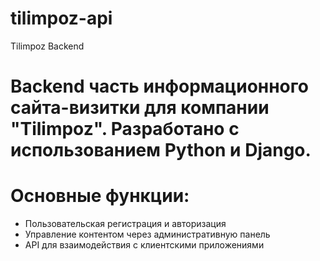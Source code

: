 # tilimpoz-api
Tilimpoz Backend 

# Backend часть информационного сайта-визитки для компании "Tilimpoz". Разработано с использованием Python и Django.

# Основные функции:

- Пользовательская регистрация и авторизация
- Управление контентом через административную панель
- API для взаимодействия с клиентскими приложениями
